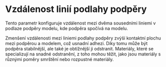 Vzdálenost linií podlahy podpěry
====
Tento parametr konfiguruje vzdálenost mezi dvěma sousedními liniemi v podlaze podpěry modelu, kde podpěra spočívá na modelu.

Zmenšení vzdálenosti mezi liniemi podlahy podpěry zvýší kontaktní plochu mezi podpěrou a modelem, což usnadní adhezi. Díky tomu může být podpěra stabilnější, ale také je obtížnější ji odstranit. Materiály, které se specializují na snadné odstranění, z toho mohou těžit, jako jsou materiály s různými poměry smrštění nebo rozpustné materiály.